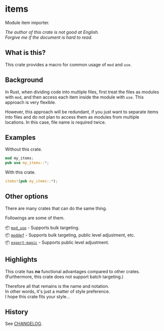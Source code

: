 # items

Module item importer.

*The author of this crate is not good at English.*  
*Forgive me if the document is hard to read.*

## What is this?

This crate provides a macro for common usage of `mod` and `use`.

## Background

In Rust, when dividing code into multiple files, first treat the files as
modules with `mod`, and then access each item inside the module with `use`.
This approach is very flexible.

However, this approach will be redundant, if you just want to separate
items into files and do not plan to access them as modules from multiple
locations. In this case, file name is required twice.

## Examples

Without this crate.

```rust
mod my_items;
pub use my_items::*;
```

With this crate.

```rust
items!(pub my_items::*);
```

## Other options

There are many crates that can do the same thing.

Followings are some of them.

📦 [`mod_use`] - Supports bulk targeting.  
📦 [`moddef`] - Supports bulk targeting, public level adjustment, etc.  
📦 [`export-magic`] - Supports public level adjustment.

[`mod_use`]: https://crates.io/crates/mod_use/0.2.3
[`moddef`]: https://crates.io/crates/moddef/0.3.0
[`export-magic`]: https://crates.io/crates/export-magic/0.3.6

## Highlights

This crate has **no** functional advantages compared to other crates.  
(Furthermore, this crate does not support batch targeting.)

Therefore all that remains is the name and notation.  
In other words, it's just a matter of style preference.  
I hope this crate fits your style...

## History

See [CHANGELOG](CHANGELOG.md).
